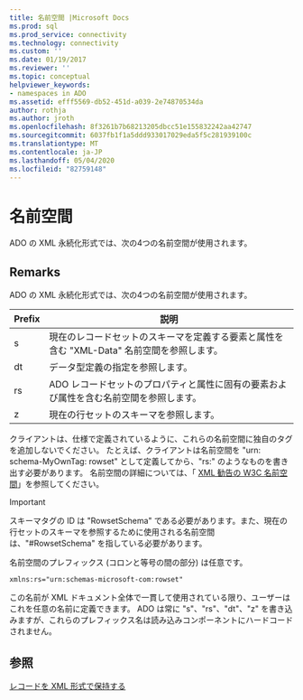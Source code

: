 ```yaml
---
title: 名前空間 |Microsoft Docs
ms.prod: sql
ms.prod_service: connectivity
ms.technology: connectivity
ms.custom: ''
ms.date: 01/19/2017
ms.reviewer: ''
ms.topic: conceptual
helpviewer_keywords:
- namespaces in ADO
ms.assetid: efff5569-db52-451d-a039-2e74870534da
author: rothja
ms.author: jroth
ms.openlocfilehash: 8f3261b7b68213205dbcc51e155832242aa42747
ms.sourcegitcommit: 6037fb1f1a5ddd933017029eda5f5c281939100c
ms.translationtype: MT
ms.contentlocale: ja-JP
ms.lasthandoff: 05/04/2020
ms.locfileid: "82759148"
---
```

# <a name="namespaces"></a>名前空間
ADO の XML 永続化形式では、次の4つの名前空間が使用されます。  
  
## <a name="remarks"></a>Remarks  
 ADO の XML 永続化形式では、次の4つの名前空間が使用されます。  
  
|Prefix|説明|  
|------------|-----------------|  
|s|現在のレコードセットのスキーマを定義する要素と属性を含む "XML-Data" 名前空間を参照します。|  
|dt|データ型定義の指定を参照します。|  
|rs|ADO レコードセットのプロパティと属性に固有の要素および属性を含む名前空間を参照します。|  
|z|現在の行セットのスキーマを参照します。|  
  
 クライアントは、仕様で定義されているように、これらの名前空間に独自のタグを追加しないでください。 たとえば、クライアントは名前空間を "urn: schema-MyOwnTag: rowset" として定義してから、"rs:" のようなものを書き出す必要があります。 名前空間の詳細については、「 [XML 勧告の W3C 名前空間](http://www.w3.org/TR/REC-xml-names/)」を参照してください。  
  
> [!IMPORTANT]
>  スキーマタグの ID は "RowsetSchema" である必要があります。また、現在の行セットのスキーマを参照するために使用される名前空間は、"#RowsetSchema" を指している必要があります。  
  
 名前空間のプレフィックス (コロンと等号の間の部分) は任意です。  
  
```  
xmlns:rs="urn:schemas-microsoft-com:rowset"  
```  
  
 この名前が XML ドキュメント全体で一貫して使用されている限り、ユーザーはこれを任意の名前に定義できます。 ADO は常に "s"、"rs"、"dt"、"z" を書き込みますが、これらのプレフィックス名は読み込みコンポーネントにハードコードされません。  
  
## <a name="see-also"></a>参照  
 [レコードを XML 形式で保持する](../../../ado/guide/data/persisting-records-in-xml-format.md)
